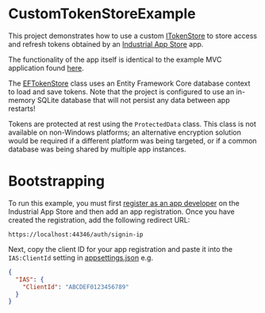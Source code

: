 ﻿# CustomTokenStoreExample

This project demonstrates how to use a custom [ITokenStore](../src/IntelligentPlant.IndustrialAppStore.Authentication/ITokenStore.cs) to store access and refresh tokens obtained by an [Industrial App Store](https://appstore.intelligentplant.com) app.

The functionality of the app itself is identical to the example MVC application found [here](../ExampleMvcApplication).

The [EFTokenStore](./EFTokenStore.cs) class uses an Entity Framework Core database context to load and save tokens. Note that the project is configured to use an in-memory SQLite database that will not persist any data between app restarts!

Tokens are protected at rest using the `ProtectedData` class. This class is not available on non-Windows platforms; an alternative encryption solution would be required if a different platform was being targeted, or if a common database was being shared by multiple app instances.


# Bootstrapping

To run this example, you must first [register as an app developer](https://appstore.intelligentplant.com/Developer/RegisterDeveloper) on the Industrial App Store and then add an app registration. Once you have created the registration, add the following redirect URL:

    https://localhost:44346/auth/signin-ip

Next, copy the client ID for your app registration and paste it into the `IAS:ClientId` setting in [appsettings.json](./appsettings.json) e.g.

```json
{
  "IAS": {
    "ClientId": "ABCDEF0123456789"
  }
}
```
